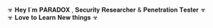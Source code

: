                                                                                                                                                    
<br>                                                                                           
☣ 𝐇𝐞𝐲 𝐈`𝐦 𝐏𝐀𝐑𝐀𝐃𝐎𝐗 , 𝐒𝐞𝐜𝐮𝐫𝐢𝐭𝐲 𝐑𝐞𝐬𝐞𝐚𝐫𝐜𝐡𝐞𝐫 & 𝐏𝐞𝐧𝐞𝐭𝐫𝐚𝐭𝐢𝐨𝐧 𝐓𝐞𝐬𝐭𝐞𝐫 ☣
<br>
☣ 𝐋𝐨𝐯𝐞 𝐭𝐨 𝐋𝐞𝐚𝐫𝐧 𝐍𝐞𝐰 𝐭𝐡𝐢𝐧𝐠𝐬 ☣


<!---
P4-RAD0X/P4-RAD0X is a ✨ special ✨ repository because its `README.md` (this file) appears on your GitHub profile.
You can click the Preview link to take a look at your changes.
--->
